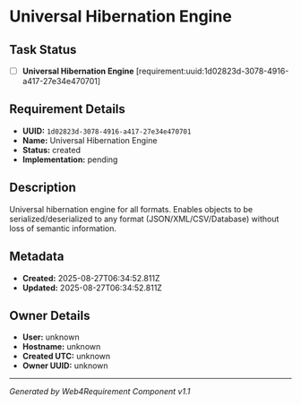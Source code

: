 # Universal Hibernation Engine

## Task Status
- [ ] **Universal Hibernation Engine** [requirement:uuid:1d02823d-3078-4916-a417-27e34e470701]

## Requirement Details

- **UUID:** `1d02823d-3078-4916-a417-27e34e470701`
- **Name:** Universal Hibernation Engine
- **Status:** created
- **Implementation:** pending

## Description

Universal hibernation engine for all formats. Enables objects to be serialized/deserialized to any format (JSON/XML/CSV/Database) without loss of semantic information.

## Metadata

- **Created:** 2025-08-27T06:34:52.811Z
- **Updated:** 2025-08-27T06:34:52.811Z

## Owner Details

- **User:** unknown
- **Hostname:** unknown
- **Created UTC:** unknown
- **Owner UUID:** unknown

---

*Generated by Web4Requirement Component v1.1*
